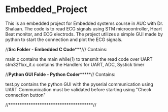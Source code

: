 # Embedded_Project

This is an embedded project for Embedded systems course in AUC with Dr. Shalaan. The code is to read ECG signals using STM microcontroller, Heart Beat monitor, and ECG electrods. The project utilizes a simple GUI made by python to start the connection and plot the ECG signals.

//************Src Folder - Embedded C Code***************///
Contains:

  main.c
    contains the main while(1) to transmit the read code over UART
  stm32f1xx_it.c
    contains the Handlers for UART, ADC, Systick timer
    
//********Python GUI Folde - Python Coder*************//
Contains:

  test.py
    contains the python GUI with the pyserial communication using UART
    Communication must be validated before starting using "Check connection button"

//**************************************//
